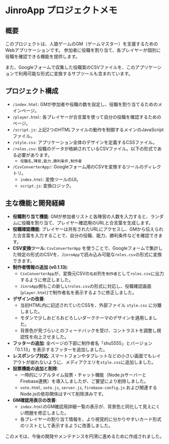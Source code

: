 # JinroApp プロジェクトメモ

## 概要

このプロジェクトは、人狼ゲームのGM（ゲームマスター）を支援するためのWebアプリケーションです。
参加者に役職を割り当て、各プレイヤーが個別に役職を確認できる機能を提供します。

また、Googleフォームで収集した役職案のCSVファイルを、このアプリケーションで利用可能な形式に変換するサブツールも含まれています。

## プロジェクト構成

- `/index.html`: GMが参加者や役職の数を設定し、役職を割り当てるためのメインページ。
- `/player.html`: 各プレイヤーが合言葉を使って自分の役職を確認するためのページ。
- `/script.js`: 上記2つのHTMLファイルの動作を制御するメインのJavaScriptファイル。
- `/style.css`: アプリケーション全体のデザインを定義するCSSファイル。
- `/roles.csv`: 役職のデータが格納されているCSVファイル。以下の形式である必要があります。
  - `役職名,陣営,能力,勝利条件,制作者`
- `/CsvConverterApp/`: Googleフォーム用のCSVを変換するツールのディレクトリ。
  - `index.html`: 変換ツールのUI。
  - `script.js`: 変換ロジック。

## 主な機能と開発経緯

- **役職割り当て機能**: GMが参加者リストと各陣営の人数を入力すると、ランダムに役職を割り当て、プレイヤー確認用のURLと合言葉を生成します。
- **役職確認機能**: プレイヤーは共有されたURLにアクセスし、GMから伝えられた合言葉を入力することで、自分の役職、能力、勝利条件などを確認できます。
- **CSV変換ツール**: `CsvConverterApp` を使うことで、Googleフォームで集計した特定の形式のCSVを、`JinroApp`で読み込み可能な`roles.csv`の形式に変換できます。
- **制作者情報の追加 (v0.1.13)**: 
  - `CsvConverterApp`が、変換元CSVの`名前`列を`制作者`として`roles.csv`に出力するように修正しました。
  - `JinroApp`側もこの新しい`roles.csv`の形式に対応し、役職確認画面(`player.html`)で制作者名を表示するように修正しました。
- **デザインの改善**: 
  - 当初HTML内に記述されていたCSSを、外部ファイル `style.css` に分離しました。
  - モダンで少しおどろおどろしいダークテーマのデザインを適用しました。
  - 背景色が見づらいとのフィードバックを受け、コントラストを調整し視認性を向上させました。
- **フッターの追加**: 全ページの下部に制作者名「shu5555」とバージョン「0.1.13」を表示するフッターを追加しました。
- **レスポンシブ対応**: スマートフォンやタブレットなどの小さい画面でもレイアウトが崩れないように、メディアクエリを`style.css`に追加しました。
- **投票機能の追加と削除**: 
  - 一時的にリアルタイム投票・チャット機能（Node.jsサーバーとFirebase連携）を導入しましたが、ご要望により削除しました。
  - `vote.html`, `vote.js`, `server.js`, `firebase-config.js` および関連するNode.jsの依存関係はすべて削除済みです。
- **GM確認用表示の改善**: 
  - `index.html`のGM確認用詳細一覧の表示が、背景色と同化して見えにくい問題を修正しました。
  - 各プレイヤーの割り当て情報を、より視覚的に分かりやすいカード形式のリストとして表示するように改善しました。

このメモは、今後の開発やメンテナンスを円滑に進めるために作成されました。